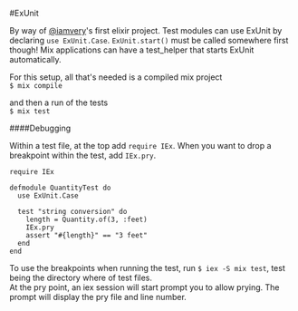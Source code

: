 #ExUnit

By way of [@iamvery](https://github.com/iamvery/elixir-quantity)'s first elixir project.
Test modules can use ExUnit by declaring `use ExUnit.Case`. `ExUnit.start()` must be called somewhere first though!
Mix applications can have a test_helper that starts ExUnit automatically.  

For this setup, all that's needed is a compiled mix project  
`$ mix compile`  

and then a run of the tests  
`$ mix test`  

####Debugging

Within a test file, at the top add `require IEx`. When you want to
drop a breakpoint within the test, add `IEx.pry`.
```
require IEx

defmodule QuantityTest do
  use ExUnit.Case

  test "string conversion" do
    length = Quantity.of(3, :feet)
    IEx.pry
    assert "#{length}" == "3 feet"
  end
end

```
To use the breakpoints when running the test, run
`$ iex -S mix test`, test being the directory where of test files.  
At the pry point, an iex session will start prompt you to allow prying. The
prompt will display the pry file and line number.
